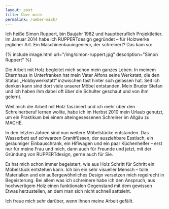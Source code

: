 ```yaml
---
layout: post
title: Über mich
permalink: /ueber-mich/
---
```


Ich heiße Simon Ruppert, bin Baujahr 1982 und hauptberuflich Projektleiter. Im Januar 2014 habe ich RUPPERTdesign gegründet – für Holzwerke jeglicher Art. Ein Maschinenbauingenieur, der schreinert? Das kam so:

{% include image.html url="/img/simon-ruppert.jpg" description="Simon Ruppert" %}

Die Arbeit mit Holz begleitet mich schon mein ganzes Leben. In meinem Elternhaus in Unterfranken hat mein Vater Alfons seine Werkstatt, die den Status „Hobbywerkstatt“ inzwischen fast hinter sich gelassen hat. Seit ich denken kann sind dort viele unserer Möbel entstanden. Mein Bruder Stefan und ich haben ihm dabei oft über die Schulter geschaut und von ihm gelernt.

Weil mich die Arbeit mit Holz fasziniert und ich mehr über den Schreinerberuf lernen wollte, habe ich im Herbst 2010 mein Urlaub genutzt, um ein Praktikum bei einem alteingesessenen Schreiner im Allgäu zu MACHE.

In den letzten Jahren sind nun weitere Möbelstücke entstanden. Das Wasserbett auf schwarzen Granitfüssen, der ausziehbare Esstisch, ein geräumiger Einbauschrank, ein Hifiwagen und ein paar Küchenhelfer – erst nur für meine Frau und mich, dann auch für Freunde und jetzt, mit der Gründung von RUPPERTdesign, gerne auch für Sie.  

Es hat mich schon immer begeistert, wie aus Holz Schritt für Schritt ein Möbelstück entstehen kann. Ich bin ein sehr visueller Mensch – tolle Materialien und ein außergewöhnliches Design versetzen mich regelrecht in Begeisterung. Bei allem was ich schreinere habe ich den Anspruch, aus hochwertigem Holz einen funktionalen Gegenstand mit dem gewissen Etwas herzustellen, an dem man sich nicht schnell sattsieht. 

Ich freue mich sehr darüber, wenn Ihnen meine Arbeit gefällt.